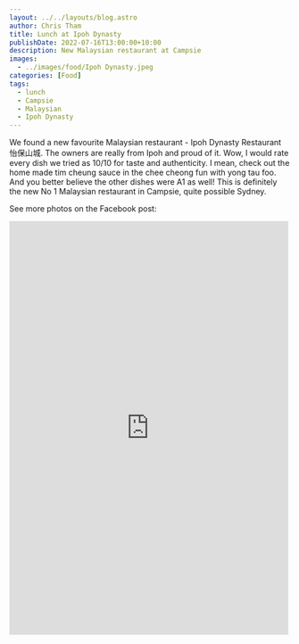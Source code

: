 ```yaml
---
layout: ../../layouts/blog.astro
author: Chris Tham
title: Lunch at Ipoh Dynasty
publishDate: 2022-07-16T13:00:00+10:00
description: New Malaysian restaurant at Campsie
images:
  - ../images/food/Ipoh Dynasty.jpeg
categories: [Food]
tags:
  - lunch
  - Campsie
  - Malaysian
  - Ipoh Dynasty
---
```


We found a new favourite Malaysian restaurant - Ipoh Dynasty Restaurant 怡保山城. The owners are really from Ipoh and proud of it. Wow, I would rate every dish we tried as 10/10 for taste and authenticity. I mean, check out the home made tim cheung sauce in the chee cheong fun with yong tau foo. And you better believe the other dishes were A1 as well! This is definitely the new No 1 Malaysian restaurant in Campsie, quite possible Sydney.

See more photos on the Facebook post:

<iframe src="https://www.facebook.com/plugins/post.php?href=https%3A%2F%2Fwww.facebook.com%2Fchris1.tham%2Fposts%2Fpfbid037Qz7rSRpkc6CBbQXzD1nVHL6bTxLESDpEgqpB3kge8p41qHpgAwLP8t1boh9EVxgl&show_text=true&width=500" width="500" height="742" style="border:none;overflow:hidden" scrolling="no" frameborder="0" allowfullscreen="true" allow="autoplay; clipboard-write; encrypted-media; picture-in-picture; web-share"></iframe>
